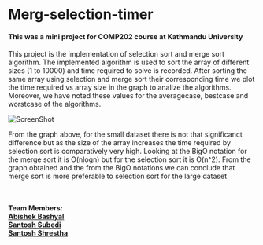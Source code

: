 # Merg-selection-timer

  <h4>This was a mini project for COMP202 course at Kathmandu University</h4>
  <p>This project is the implementation of selection sort and merge sort algorithm. The implemented algorithm is used to sort the array of different sizes (1 to 10000) and time required to solve is recorded. After sorting the same array using selection and merge sort  their corresponding time we plot the time required vs array size in the graph to analize the algorithms. Moreover, we have noted these values for the averagecase, bestcase and worstcase of the algorithms.</p>

![ScreenShot](https://github.com/SantoshCode/Merg-selection-timer/blob/master/Screenshot%20from%202020-01-19%2001-56-52.png)

  <p>From the graph above, for the small dataset there is not that significanct difference but as the size of the array increases the time required by selection sort is comparatively very high. Looking at the BigO notation for the merge sort it is O(nlogn) but for the selection sort it is O(n^2). From the graph obtained and the from the BigO notations we can conclude that merge sort is more preferable to selection sort for the large dataset</p>
  
  <br><br><b>Team Members:<b/><br>
  <a href = "https://github.com/MdTeach">Abishek Bashyal</a><br>
  <a href = "https://github.com/SantoshCode">Santosh Subedi</a><br>
  <a href = "https://github.com/santoshstha11">Santosh Shrestha</a><br>
